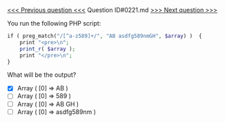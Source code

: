 [<<< Previous question <<<](0220.md)  Question ID#0221.md  [>>> Next question >>>](0222.md) 

You run the following PHP script:

```php
if ( preg_match("/[^a-z589]+/", "AB asdfg589nmGH", $array) )  {
    print "<pre>\n";
    print_r( $array );
    print "</pre>\n";
}
```
What will be the output?

- [x] Array ( [0] => AB )
- [ ] Array ( [0] => 589 )
- [ ] Array ( [0] => AB GH )
- [ ] Array ( [0] => asdfg589nm )
